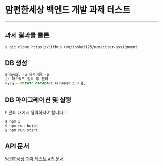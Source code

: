# 맘편한세상 백엔드 개발 과제 테스트

---

## 과제 결과물 클론

```
$ git clone https://github.com/tosky1125/momsitter-assignment
```

## DB 생성

```sql
$ mysql -u 유저이름 -p
// 패스워드 입력 후 엔터
mysql> CREATE DATABASE 데이터베이스 이름;
```

## DB 마이그레이션 및 실행

!! 폴더 내에서 입력하셔야 합니다 !!

```
$ npm i
$ npm run build
$ npm run start
```

## API 문서

[맘편한세상 과제 테스트 API 문서](https://tosky0514.gitbook.io/apis/)